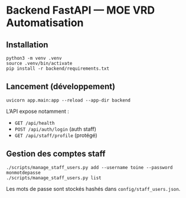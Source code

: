 # Backend FastAPI — MOE VRD Automatisation

## Installation

```
python3 -m venv .venv
source .venv/bin/activate
pip install -r backend/requirements.txt
```

## Lancement (développement)

```
uvicorn app.main:app --reload --app-dir backend
```

L’API expose notamment :
- `GET /api/health`
- `POST /api/auth/login` (auth staff)
- `GET /api/staff/profile` (protégé)

## Gestion des comptes staff

```
./scripts/manage_staff_users.py add --username toine --password monmotdepasse
./scripts/manage_staff_users.py list
```

Les mots de passe sont stockés hashés dans `config/staff_users.json`.
